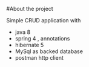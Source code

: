 #About the project

Simple CRUD application with 
* java 8
* spring 4 , annotations
* hibernate 5
* MySql as backed database
* postman http client